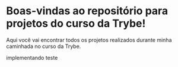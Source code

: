 # Boas-vindas ao repositório para projetos do curso da Trybe!

Aqui você vai encontrar todos os projetos realizados durante minha caminhada no curso da Trybe.

implementando teste